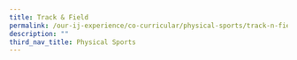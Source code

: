 ```yaml
---
title: Track & Field
permalink: /our-ij-experience/co-curricular/physical-sports/track-n-field
description: ""
third_nav_title: Physical Sports
---
```

